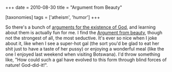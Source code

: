 +++
date = 2010-08-30
title = "Argument from Beauty"

[taxonomies]
tags = ['atheism', 'humor']
+++

So there\'s a bunch of [arguments for the existence of God], and
learning about them is actually fun for me. I find the [Argument from
beauty], though not the strongest of all, the most seductive. It\'s ever
so nice when I joke about it, like when I see a super-hot gal (the sort
you\'d be glad to eat her shit just to have a taste of her pussy) or
enjoying a wonderful meal (like the one I enjoyed last weekend when
visiting Botswana). I\'d throw something like, \"How could such a gal
have evolved to this form through blind forces of nature! God-did-it!\".

  [arguments for the existence of God]: http://en.wikipedia.org/wiki/Existence_of_God
  [Argument from beauty]: http://en.wikipedia.org/wiki/Argument_from_beauty
